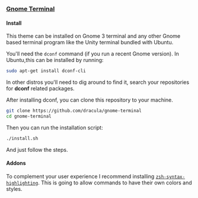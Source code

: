 ### [Gnome Terminal](https://wiki.gnome.org/Apps/Terminal)

#### Install

This theme can be installed on Gnome 3 terminal and any other Gnome based terminal program like the Unity terminal bundled with Ubuntu.

You'll need the `dconf` command (if you run a recent Gnome version). In Ubuntu,this can be installed by running:

```bash
sudo apt-get install dconf-cli
```

In other distros you'll need to dig around to find it, search your repositories for **dconf** related packages.

After installing dconf, you can clone this repository to your machine.

```bash
git clone https://github.com/dracula/gnome-terminal
cd gnome-terminal
```

Then you can run the installation script:

```bash
./install.sh
```

And just follow the steps.

#### Addons

To complement your user experience I recommend installing [`zsh-syntax-highlighting`](https://github.com/zsh-users/zsh-syntax-highlighting/blob/master/INSTALL.md). This is going to allow commands to have their own colors and styles.
